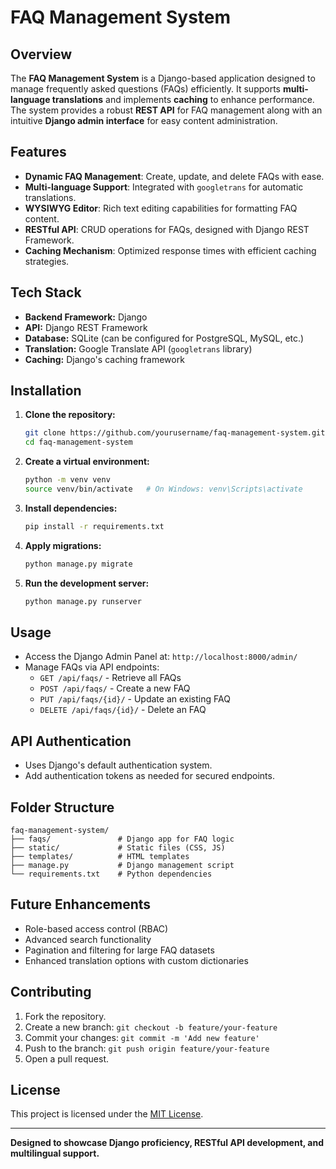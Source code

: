 # FAQ Management System

## Overview
The **FAQ Management System** is a Django-based application designed to manage frequently asked questions (FAQs) efficiently. It supports **multi-language translations** and implements **caching** to enhance performance. The system provides a robust **REST API** for FAQ management along with an intuitive **Django admin interface** for easy content administration.

## Features
- **Dynamic FAQ Management**: Create, update, and delete FAQs with ease.
- **Multi-language Support**: Integrated with `googletrans` for automatic translations.
- **WYSIWYG Editor**: Rich text editing capabilities for formatting FAQ content.
- **RESTful API**: CRUD operations for FAQs, designed with Django REST Framework.
- **Caching Mechanism**: Optimized response times with efficient caching strategies.

## Tech Stack
- **Backend Framework:** Django
- **API:** Django REST Framework
- **Database:** SQLite (can be configured for PostgreSQL, MySQL, etc.)
- **Translation:** Google Translate API (`googletrans` library)
- **Caching:** Django's caching framework

## Installation

1. **Clone the repository:**
   ```bash
   git clone https://github.com/yourusername/faq-management-system.git
   cd faq-management-system
   ```

2. **Create a virtual environment:**
   ```bash
   python -m venv venv
   source venv/bin/activate   # On Windows: venv\Scripts\activate
   ```

3. **Install dependencies:**
   ```bash
   pip install -r requirements.txt
   ```

4. **Apply migrations:**
   ```bash
   python manage.py migrate
   ```

5. **Run the development server:**
   ```bash
   python manage.py runserver
   ```

## Usage
- Access the Django Admin Panel at: `http://localhost:8000/admin/`
- Manage FAQs via API endpoints:
  - `GET /api/faqs/` - Retrieve all FAQs
  - `POST /api/faqs/` - Create a new FAQ
  - `PUT /api/faqs/{id}/` - Update an existing FAQ
  - `DELETE /api/faqs/{id}/` - Delete an FAQ

## API Authentication
- Uses Django's default authentication system.
- Add authentication tokens as needed for secured endpoints.

## Folder Structure
```
faq-management-system/
├── faqs/               # Django app for FAQ logic
├── static/             # Static files (CSS, JS)
├── templates/          # HTML templates
├── manage.py           # Django management script
└── requirements.txt    # Python dependencies
```

## Future Enhancements
- Role-based access control (RBAC)
- Advanced search functionality
- Pagination and filtering for large FAQ datasets
- Enhanced translation options with custom dictionaries

## Contributing
1. Fork the repository.
2. Create a new branch: `git checkout -b feature/your-feature`
3. Commit your changes: `git commit -m 'Add new feature'`
4. Push to the branch: `git push origin feature/your-feature`
5. Open a pull request.

## License
This project is licensed under the [MIT License](LICENSE).

---

**Designed to showcase Django proficiency, RESTful API development, and multilingual support.**

